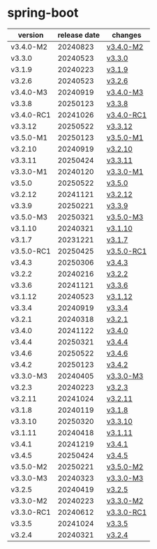 # spring-boot	


|version|release date|changes|
|---|---|---|
|v3.4.0-M2|20240823|[v3.4.0-M2](./v3.4.0-M2-20240823.md)|
|v3.3.0|20240523|[v3.3.0](./v3.3.0-20240523.md)|
|v3.1.9|20240223|[v3.1.9](./v3.1.9-20240223.md)|
|v3.2.6|20240523|[v3.2.6](./v3.2.6-20240523.md)|
|v3.4.0-M3|20240919|[v3.4.0-M3](./v3.4.0-M3-20240919.md)|
|v3.3.8|20250123|[v3.3.8](./v3.3.8-20250123.md)|
|v3.4.0-RC1|20241026|[v3.4.0-RC1](./v3.4.0-RC1-20241026.md)|
|v3.3.12|20250522|[v3.3.12](./v3.3.12-20250522.md)|
|v3.5.0-M1|20250123|[v3.5.0-M1](./v3.5.0-M1-20250123.md)|
|v3.2.10|20240919|[v3.2.10](./v3.2.10-20240919.md)|
|v3.3.11|20250424|[v3.3.11](./v3.3.11-20250424.md)|
|v3.3.0-M1|20240120|[v3.3.0-M1](./v3.3.0-M1-20240120.md)|
|v3.5.0|20250522|[v3.5.0](./v3.5.0-20250522.md)|
|v3.2.12|20241121|[v3.2.12](./v3.2.12-20241121.md)|
|v3.3.9|20250221|[v3.3.9](./v3.3.9-20250221.md)|
|v3.5.0-M3|20250321|[v3.5.0-M3](./v3.5.0-M3-20250321.md)|
|v3.1.10|20240321|[v3.1.10](./v3.1.10-20240321.md)|
|v3.1.7|20231221|[v3.1.7](./v3.1.7-20231221.md)|
|v3.5.0-RC1|20250425|[v3.5.0-RC1](./v3.5.0-RC1-20250425.md)|
|v3.4.3|20250306|[v3.4.3](./v3.4.3-20250306.md)|
|v3.2.2|20240216|[v3.2.2](./v3.2.2-20240216.md)|
|v3.3.6|20241121|[v3.3.6](./v3.3.6-20241121.md)|
|v3.1.12|20240523|[v3.1.12](./v3.1.12-20240523.md)|
|v3.3.4|20240919|[v3.3.4](./v3.3.4-20240919.md)|
|v3.2.1|20240318|[v3.2.1](./v3.2.1-20240318.md)|
|v3.4.0|20241122|[v3.4.0](./v3.4.0-20241122.md)|
|v3.4.4|20250321|[v3.4.4](./v3.4.4-20250321.md)|
|v3.4.6|20250522|[v3.4.6](./v3.4.6-20250522.md)|
|v3.4.2|20250123|[v3.4.2](./v3.4.2-20250123.md)|
|v3.3.0-M3|20240405|[v3.3.0-M3](./v3.3.0-M3-20240405.md)|
|v3.2.3|20240223|[v3.2.3](./v3.2.3-20240223.md)|
|v3.2.11|20241024|[v3.2.11](./v3.2.11-20241024.md)|
|v3.1.8|20240119|[v3.1.8](./v3.1.8-20240119.md)|
|v3.3.10|20250320|[v3.3.10](./v3.3.10-20250320.md)|
|v3.1.11|20240418|[v3.1.11](./v3.1.11-20240418.md)|
|v3.4.1|20241219|[v3.4.1](./v3.4.1-20241219.md)|
|v3.4.5|20250424|[v3.4.5](./v3.4.5-20250424.md)|
|v3.5.0-M2|20250221|[v3.5.0-M2](./v3.5.0-M2-20250221.md)|
|v3.3.0-M3|20240323|[v3.3.0-M3](./v3.3.0-M3-20240323.md)|
|v3.2.5|20240419|[v3.2.5](./v3.2.5-20240419.md)|
|v3.3.0-M2|20240223|[v3.3.0-M2](./v3.3.0-M2-20240223.md)|
|v3.3.0-RC1|20240612|[v3.3.0-RC1](./v3.3.0-RC1-20240612.md)|
|v3.3.5|20241024|[v3.3.5](./v3.3.5-20241024.md)|
|v3.2.4|20240321|[v3.2.4](./v3.2.4-20240321.md)|
